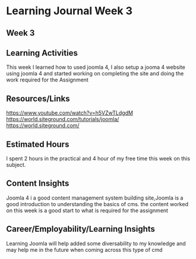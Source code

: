 # Learning Journal Week 3
## Week 3
## Learning Activities
This week I learned how to used joomla 4, I also setup a jooma 4 website 
using joomla 4 and started working on completing the site and doing the work 
required for the Assignment
## Resources/Links
https://www.youtube.com/watch?v=h5VZwTLdgdM
https://world.siteground.com/tutorials/joomla/
https://world.siteground.com/
## Estimated Hours
I spent 2 hours in the practical and 4 hour of my free time this week on this subject.
## Content Insights
Joomla 4 i a good content management system building site,Joomla is a good introduction to understanding the
basics of cms. the content worked on this week is a good start to what is required for the assignment
## Career/Employability/Learning Insights
Learning Joomla will help added some diversability to my knowledge and may help me in the future when coming across this type of cmd
